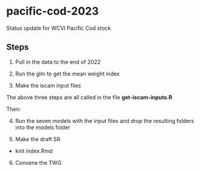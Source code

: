 # pacific-cod-2023

Status update for WCVI Pacific Cod stock

## Steps

1. Pull in the data to the end of 2022

2. Run the glm to get the mean weight index

3. Make the iscam input files

The above three steps are all called in the file **get-iscam-inputs.R**

Then:

4. Run the seven models with the input files and drop the resulting folders into the models folder 

5. Make the draft SR

- knit index.Rmd

6. Convene the TWG


